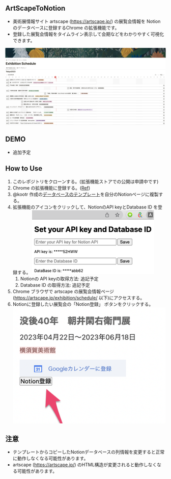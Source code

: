 ## ArtScapeToNotion
- 美術展情報サイト artscape (https://artscape.jp/) の展覧会情報を Notion のデータベースに登録するChrome の拡張機能です。
- 登録した展覧会情報をタイムライン表示して会期などをわかりやすく可視化できます。

![App image](images/notion_artscape.png)
## DEMO
- 追加予定

## How to Use 
1. このレポジトリをクローンする。(拡張機能ストアでの公開は申請中です)
1. Chrome の拡張機能に登録する。([Ref](https://support.google.com/chrome/a/answer/2714278?hl=ja))
1. @kootr 作成の[データベースのテンプレート](https://sudsy-birthday-2d0.notion.site/335ae1f69f0c4a9888f7da44927617e5?v=b9fc171fd0f94f4b9d6f9cf215747516)を自分のNotionページに複製する。
1. 拡張機能のアイコンをクリックして、NotionのAPI keyとDatabase ID を登録する。 
![App image](images/popup.png)
    1. Notionの API keyの取得方法: 追記予定
    1. Database ID の取得方法: 追記予定
1. Chrome ブラウザで artscape の展覧会情報ページ(https://artscape.jp/exhibition/schedule/ 以下)にアクセスする。
1. Notionに登録したい展覧会の「Notion登録」 ボタンをクリックする。
![App image](images/example.png)

## 注意
- テンプレートからコピーしたNotionデータベースの列情報を変更すると正常に動作しなくなる可能性があります。
- artscape (https://artscape.jp/) のHTML構造が変更されると動作しなくなる可能性があります。